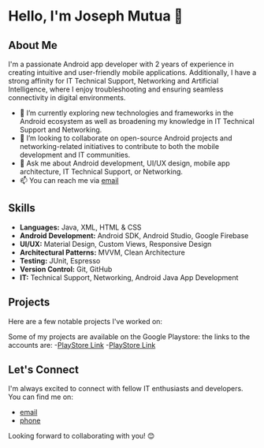 # Hello, I'm Joseph Mutua 👋

## About Me

I'm a passionate Android app developer with 2 years of experience in creating intuitive and user-friendly mobile applications. Additionally, I have a strong affinity for IT Technical Support, Networking and Artificial Intelligence, where I enjoy troubleshooting and ensuring seamless connectivity in digital environments.


- 🌱 I’m currently exploring new technologies and frameworks in the Android ecosystem as well as broadening my knowledge in IT Technical Support and Networking.
- 👯 I’m looking to collaborate on open-source Android projects and networking-related initiatives to contribute to both the mobile development and IT communities.
- 💬 Ask me about Android development, UI/UX design, mobile app architecture, IT Technical Support, or Networking.
- 📫 You can reach me via [email](mailto:mutua2516@gmail.com)

## Skills

- **Languages:** Java, XML, HTML & CSS
- **Android Development:** Android SDK, Android Studio, Google Firebase
- **UI/UX:** Material Design, Custom Views, Responsive Design
- **Architectural Patterns:** MVVM, Clean Architecture
- **Testing:** JUnit, Espresso
- **Version Control:** Git, GitHub
- **IT:** Technical Support, Networking, Android Java App Development

## Projects

Here are a few notable projects I've worked on:

Some of my projects are available on the Google Playstore: the links to the accounts are: 
-[PlayStore Link](https://play.google.com/store/apps/dev?id=8376773460673129505&hl=en&gl=US)
-[PlayStore Link](https://play.google.com/store/apps/dev?id=8470034532071253070&hl=en&gl=US)


## Let's Connect

I'm always excited to connect with fellow IT enthusiasts and developers. You can find me on:

- [email](mailto:mutua2516@gmail.com)
- [phone](+254796517072)


Looking forward to collaborating with you! 😊
